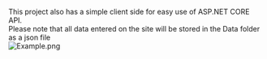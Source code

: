 This project also has a simple client side for easy use of ASP.NET CORE API.  
Please note that all data entered on the site will be stored in the Data folder as a json file  
![Example.png](https://github.com/corsall/Minimalistic-ASP.NET-CORE-API-Weather-notebook-/blob/master/Example.jpg?raw=true)
